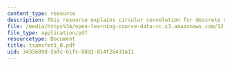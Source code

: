 ```yaml
---
content_type: resource
description: This resource explains circular convolution for descrete sequences.
file: /media/https%3A/open-learning-course-data-rc.s3.amazonaws.com/12-864-inference-from-data-and-models-spring-2005/3435689d5afc61fc88d1014f26431a11_tsamsfmt1_8.pdf
file_type: application/pdf
resourcetype: Document
title: tsamsfmt1_8.pdf
uid: 3435689d-5afc-61fc-88d1-014f26431a11
---
```

